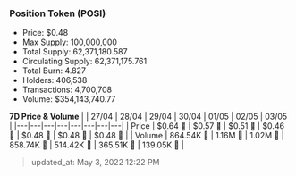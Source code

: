 
  ### Position Token (POSI)
  - Price: $0.48
  - Max Supply: 100,000,000
  - Total Supply: 62,371,180.587
  - Circulating Supply: 62,371,175.761
  - Total Burn: 4.827
  - Holders: 406,538
  - Transactions: 4,700,708
  - Volume: $354,143,740.77

  **7D Price & Volume**
  | | 27&#x2F;04 | 28&#x2F;04 | 29&#x2F;04 | 30&#x2F;04 | 01&#x2F;05 | 02&#x2F;05 | 03&#x2F;05 |
  |---|---|---|---|---|---|---|---|
  | Price | $0.64 🔻 | $0.57 🔻 | $0.51 🔻 | $0.46 🔻 | $0.48 🚀 | $0.48 🔻 | $0.48 🚀 |
  | Volume | 864.54K 🔻 | 1.16M 🚀 | 1.02M 🔻 | 858.74K 🔻 | 514.42K 🔻 | 365.51K 🔻 | 139.05K 🔻 |

  > updated_at: May 3, 2022 12:22 PM

